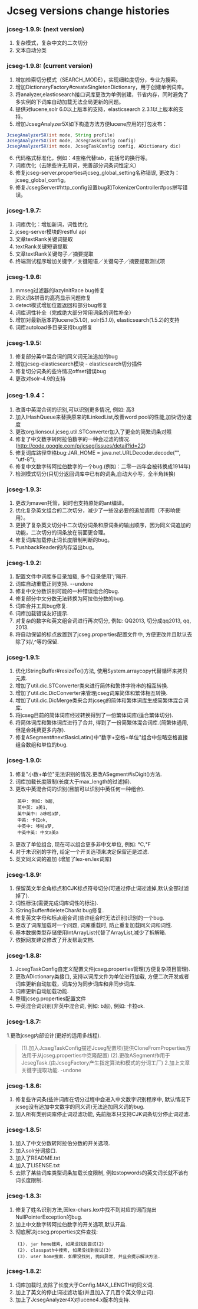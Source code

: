 # Jcseg versions change histories

### jcseg-1.9.9: (next version)

1. 复杂模式，复杂中文的二次切分
2. 文本自动分类


### jcseg-1.9.8: (current version)

1. 增加检索切分模式（SEARCH_MODE），实现细粒度切分，专业为搜索。
2. 增加DictionaryFactory#createSingletonDictionary，用于创建单例词库。
3. 将analyzer,elasticsearch接口词库更改为单例创建，节省内存，同时避免了多实例的下词库自动加载无法全局更新的问题。
4. 提供对lucene,solr 6.0以上版本的支持，elasticsearch 2.3.1以上版本的支持。
5. 增加JcsegAnalyzer5X如下构造方法方便lucene应用的打包发布：

```java
JcsegAnalyzer5X(int mode, String proFile)
JcsegAnalyzer5X(int mode, JcsegTaskConfig config)
JcsegAnalyzer5X(int mode, JcsegTaskConfig config, ADictionary dic)
```
6. 代码格式标准化，例如：4空格代替tab，花括号的换行等。
7. 词库优化（去除些许无用词，完善部分词条词性定义）
8. 修复jcseg-server.properties#jcseg_global_setting名称错误, 更改为：jcseg_global_config。
9. 修复JcsegServer#http_config设置bug和TokenizerController#pos拼写错误。


### jcseg-1.9.7:

1. 词库优化：增加新词，词性优化
2. jcseg-server模块的restful api
3. 文章textRank关键词提取
4. textRank关键短语提取
5. 文章textRank关键句子／摘要提取
6. 终端测试程序增加关键字／关键短语／关键句子／摘要提取测试项


### jcseg-1.9.6:

1. mmseg过滤器的lazyInitRace bug修复
2. 同义词&拼音的高亮显示问题修复
3. detect模式增加位置返回和部分bug修复
4. 词库词性补全（完成绝大部分常用词条的词性补全）
5. 增加对最新版本的lucene(5.1.0), solr(5.1.0), elasticsearch(1.5.2)的支持
6. 词库autoload多目录支持bug修复


### jcseg-1.9.5:

1. 修复部分英中混合词的同义词无法追加的bug
2. 增加jcseg-elasticsearch模块 - elasticsearch切分插件
3. 修复切分词条的些许情况offset错误bug
4. 更改对solr-4.9的支持


### jcseg-1.9.4：

1. 改善中英混合词的识别,可以识别更多情况, 例如: 高3
2. 加入IHashQueue来替换原来的ILinkedList,改善word pool的性能,加快切分速度
3. 更改org.lionsoul.jcseg.util.STConverter加入了更全的简繁词条对照
4. 修复了中文数字转阿拉伯数字的一种会过滤的情况.(http://code.google.com/p/jcseg/issues/detail?id=22)
5. 修复词库路径空格bug:JAR_HOME = java.net.URLDecoder.decode("", "utf-8");
6. 修复中文数字转阿拉伯数字的一个bug.(例如：二零一四年会被转换成1914年)    
7. 检测模式切分(只切分返回词库中已有的词条,自动大小写，全半角转换)

### jcseg-1.9.3:

1. 更改为maven托管，同时也支持原始的ant编译。
2. 优化复杂英文组合的二次切分，减少了一些没必要的追加调用（不影响使用）。
3. 更换了复杂英文切分中二次切分词条和原词条的输出顺序，因为同义词追加的功能，二次切分的词条放在前面更合理。
4. 修复词库加载停止词长度限制判断的bug。
5. PushbackReader的内存溢出bug。


### jcseg-1.9.2:

1. 配置文件中词库多目录加载, 多个目录使用';'隔开.
2. 词库自动重载正则支持. --undone
2. 修复中文分数识别可能的一种错误组合的bug.    
3. 修复部分中文分数无法转换为阿拉伯分数的bug.
4. 词库合并工具bug修复.    
5. 词库加载错误友好提示.
6. 对复杂的数字和英文组合词进行再次切分, 例如: QQ2013, 切分成qq2013, qq, 2013.
7. 将自动保留的标点放置到了jcseg.properties配置文件中, 方便更改并且默认去除了对/,^等的保留.


### jcseg-1.9.1:

1. 优化IStringBuffer#resizeTo()方法, 使用System.arraycopy代替循环来拷贝元素.
2. 增加了util.dic.STConverter类来进行简体和繁体字符串的相互转换.
3. 增加了util.dic.DicConverter来管理jcseg词库简体和繁体相互转换.
4. 增加了util.dic.DicMerge类来合并jcseg的简体和繁体词库生成简繁体混合词库.
5. 将jcseg目前的简体词库经过转换得到了一份繁体词库(适合繁体切分).
6. 将简体词库和繁体词库进行了合并, 得到了一份简繁体混合词库.(简繁体通用, 但是会耗费更多内存).
7. 修复ASegment#nextBasicLatin()中"数字+空格+单位"组合中忽略空格直接组合数组和单位的bug.


### jcseg-1.9.0:

1. 修复"小数+单位"无法识别的情况.更改ASegment#isDigit()方法.
2. 词库加载长度限制(长度大于max_length的过滤掉).
3. 更改中英混合词的识别(目前可以识别中英任何一种组合).
```
    英中: 例如: b超,
    英中英: a美1,
    英中英中: a哆啦a梦,
    中英: 卡拉ok, 
    中英中: 哆啦a梦, 
    中英中英: 中文a美a
```
3. 更改了单位组合, 现在可以组合更多非中文单位, 例如: ℃,℉    
4. 对于未识别的字符, 给定一个开关选项来决定保留还是过滤.
5. 英文同义词的追加    (增加了lex-en.lex词库)


### jcseg-1.8.9:

1. 保留英文半全角标点和CJK标点符号切分(可通过停止词过滤掉,默认全部过滤掉了).
2. 词性标注(需要完成词库词性的标注).
3. IStringBuffer#deleteCharAt bug修复.
4. 修复英文字母和标点组合词(些许组合时无法识别)识别的一个bug.
5. 更改了词库加载时一个问题, 词库重载时, 防止重复加载同义词和词性.
6. 基本数据类型存储使用IntArrayList代替了ArrayList,减少了拆解箱.
7. 依据网友建议修改了开发帮助文档.

### jcseg-1.8.8:

1. JcsegTaskConfig自定义配置文件jcseg.properties管理(方便复杂项目管理).
2. 更改ADictionary类接口, 支持以词库文件为单位进行加载, 方便二次开发或者词库更新自动加载，词库分为同步词库和非同步词库.
3. 词库更新自动加载功能.
4. 整理jcseg.properties配置文件
5. 中英混合词识别(非英中混合词, 例如: b超), 例如: 卡拉ok.

### jcseg-1.8.7:

1.更改jcseg内部设计(更好的适用多线程).
> (1).加入JcsegTaskConfig描述Jcseg配置项(提供CloneFromProperties方法用于从jcseg.properties中克隆配置)
> (2).更改ASegment作用于JcsegTask.(由JcsegFactory产生指定算法和模式的分词工厂)
2.加上文章关键字提取功能.    -undone


### jcseg-1.8.6:

1. 修复些许词条(些许词库在切分过程中会进入中文数字识别程序中, 默认情况下jcseg没有追加中文数字的同义词)无法追加同义词的bug.
2. 加入所有类别词库停止词过滤功能, 先前版本只支持CJK词条切分停止词过滤.


### jcseg-1.8.5:

1. 加入了中文分数转阿拉伯分数的开关选项.
2. 加入solr分词接口.
3. 加入了README.txt
4. 加入了LISENSE.txt
5. 去除了某些词库类型词条加载长度限制, 例如stopwords的英文词长就不该有词长度限制.


### jcseg-1.8.3:

1. 修复了姓名识别方法,因lex-chars.lex中找不到对应的词而抛出NullPointerException的bug.
2. 加上中文数字转阿拉伯数字的开关选项,默认开启.
3. 彻底解决jcseg.properties文件查找:
```
    (1). jar home搜索, 如果没找到尝试(2)
    (2). classpath中搜索, 如果没找到尝试(3)
    (3). user home搜索. 如果没找到, 抛出异常, 并且会提示解决方法.
```


### jcseg-1.8.2:

1. 词库加载时,去除了长度大于Config.MAX_LENGTH的同义词.
2. 加上了英文的停止词过滤功能(并且加入了几百个英文停止词).
3. 加上了JcsegAnalyzer4X对lucene4.x版本的支持.
